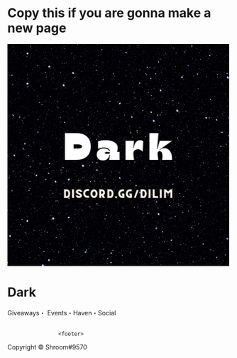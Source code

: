 # Copy this if you are gonna make a new page

<!DOCTYPE html>
<html>
<style>
</style>
    <head>
   <link rel="preconnect" href="https://fonts.googleapis.com">
<link rel="preconnect" href="https://fonts.gstatic.com" crossorigin>
<link href="https://fonts.googleapis.com/css2?family=Teko:wght@300&family=Work+Sans:ital,wght@1,300&display=swap" rel="stylesheet">
            <link rel="icon" type="image/x-icon" href="/assets/favicon.ico"> 
               <title>Dark</title>
        <link rel="stylesheet" href="index.css"/>
        </head>
    <body>          
       <img src="/assets/logo.gif" alt="Dark Logo"/>
        <h1>Dark</h1>
        <p>Giveaways・ Events・Haven・Social</p>
  <h2></h2>
                     
                    <footer>
  <p>Copyright &copy; Shroom#9570</p>
</footer> 
 </body>
</html> 
